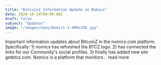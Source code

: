 ```yaml
---
title: "BitcoinZ Information Update in Nomics"
date: 2020-10-24T00:00:00Z
draft: false
subject: "Updates"
image: "/images/news/Nomics-1-400x250.jpg"
---
```


Important information updates about BitcoinZ in the nomics.com platform. Specifically: 1) nomics has refreshed the BTCZ logo. 2) has connected the links for our Community's social profiles. 3) finally has added new site getbtcz.com. Nomics is a platform that monitors...
read more
